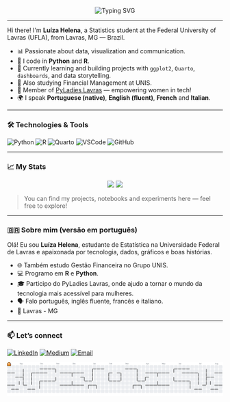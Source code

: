 <p align="center">
  <img src="https://readme-typing-svg.demolab.com?font=Fira+Code&weight=500&size=22&pause=1000&color=C586FF&background=00000000&center=true&vCenter=true&width=500&lines=Hi%2C+I'm+Lu%C3%ADza+L%C3%BAcio+%F0%9F%92%9C;Statistics+Student+%7C;Python+%2B+R+%2B+Quarto+%3D+Love+for+Data" alt="Typing SVG" />
</p>

---

Hi there! I'm **Luíza Helena**, a Statistics student at the Federal University of Lavras (UFLA), from Lavras, MG — Brazil.

- 📊 Passionate about data, visualization and communication.
- 🐍 I code in **Python** and **R**.
- 🧠 Currently learning and building projects with `ggplot2`, `Quarto`, `dashboards`, and data storytelling.
- 🧮 Also studying Financial Management at UNIS.
- 💜 Member of [PyLadies Lavras](https://github.com/PyLadiesLavras) — empowering women in tech!
- 🌍 I speak **Portuguese (native)**, **English (fluent)**, **French** and **Italian**.

---

### 🛠 Technologies & Tools

![Python](https://img.shields.io/badge/-Python-000?style=flat&logo=python&logoColor=c586ff)
![R](https://img.shields.io/badge/-R-000?style=flat&logo=r&logoColor=c586ff)
![Quarto](https://img.shields.io/badge/-Quarto-000?style=flat&logo=quarto&logoColor=c586ff)
![VSCode](https://img.shields.io/badge/-VSCode-000?style=flat&logo=visualstudiocode&logoColor=c586ff)
![GitHub](https://img.shields.io/badge/-GitHub-000?style=flat&logo=github&logoColor=c586ff)

---

### 📈 My Stats

<p align="center">
  <img src="https://github-readme-stats.vercel.app/api?username=luizalucio&show_icons=true&theme=tokyonight&icon_color=c586ff&title_color=c586ff&text_color=ffffff&bg_color=00000000" height="150"/>
  <img src="https://github-readme-stats.vercel.app/api/top-langs/?username=luizalucio&layout=compact&theme=tokyonight&title_color=c586ff&text_color=ffffff&bg_color=00000000" height="150"/>
</p>

> You can find my projects, notebooks and experiments here — feel free to explore!

---

### 🇧🇷 Sobre mim (versão em português)

Olá! Eu sou **Luíza Helena**, estudante de Estatística na Universidade Federal de Lavras e apaixonada por tecnologia, dados, gráficos e boas histórias.

- 🌐 Também estudo Gestão Financeira no Grupo UNIS.
- 💻 Programo em **R** e **Python**.
- 🎓 Participo do PyLadies Lavras, onde ajudo a tornar o mundo da tecnologia mais acessível para mulheres.
- 🗣️ Falo português, inglês fluente, francês e italiano.
- 📍 Lavras - MG

---

### 📫 Let’s connect

[![LinkedIn](https://img.shields.io/badge/-LinkedIn-000?style=flat&logo=linkedin&logoColor=c586ff)](https://www.linkedin.com/in/luizalucio)
[![Medium](https://img.shields.io/badge/-Medium-000?style=flat&logo=medium&logoColor=white)](https://medium.com/@luizalucio)
[![Email](https://img.shields.io/badge/-Email-000?style=flat&logo=gmail&logoColor=c586ff)](mailto:luizahplucio@email.com)


![Pacman](https://github.com/luizalucio/luizalucio/blob/output/pacman-contribution-graph.svg)
